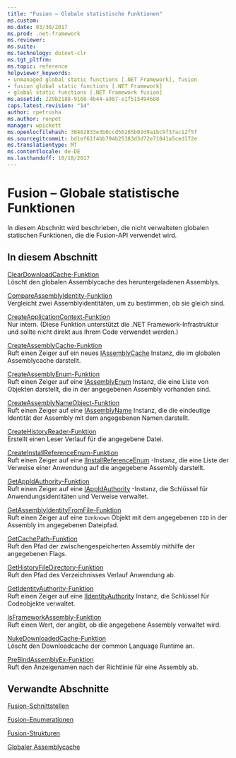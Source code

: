 ```yaml
---
title: "Fusion – Globale statistische Funktionen"
ms.custom: 
ms.date: 03/30/2017
ms.prod: .net-framework
ms.reviewer: 
ms.suite: 
ms.technology: dotnet-clr
ms.tgt_pltfrm: 
ms.topic: reference
helpviewer_keywords:
- unmanaged global static functions [.NET Framework], fusion
- fusion global static functions [.NET Framework]
- global static functions [.NET Framework fusion]
ms.assetid: 229b2188-9168-4b44-a987-e1f515494688
caps.latest.revision: "14"
author: rpetrusha
ms.author: ronpet
manager: wpickett
ms.openlocfilehash: 38462833e3b0ccd56265b02d9a1bc9f37ac12f5f
ms.sourcegitcommit: bd1ef61f4bb794b25383d3d72e71041a5ced172e
ms.translationtype: MT
ms.contentlocale: de-DE
ms.lasthandoff: 10/18/2017
---
```

# <a name="fusion-global-static-functions"></a>Fusion – Globale statistische Funktionen
In diesem Abschnitt wird beschrieben, die nicht verwalteten globalen statischen Funktionen, die die Fusion-API verwendet wird.  
  
## <a name="in-this-section"></a>In diesem Abschnitt  
 [ClearDownloadCache-Funktion](../../../../docs/framework/unmanaged-api/fusion/cleardownloadcache-function.md)  
 Löscht den globalen Assemblycache des heruntergeladenen Assemblys.  
  
 [CompareAssemblyIdentity-Funktion](../../../../docs/framework/unmanaged-api/fusion/compareassemblyidentity-function.md)  
 Vergleicht zwei Assemblyidentitäten, um zu bestimmen, ob sie gleich sind.  
  
 [CreateApplicationContext-Funktion](../../../../docs/framework/unmanaged-api/fusion/createapplicationcontext-function.md)  
 Nur intern. (Diese Funktion unterstützt die .NET Framework-Infrastruktur und sollte nicht direkt aus Ihrem Code verwendet werden.)  
  
 [CreateAssemblyCache-Funktion](../../../../docs/framework/unmanaged-api/fusion/createassemblycache-function.md)  
 Ruft einen Zeiger auf ein neues [IAssemblyCache](../../../../docs/framework/unmanaged-api/fusion/iassemblycache-interface.md) Instanz, die im globalen Assemblycache darstellt.  
  
 [CreateAssemblyEnum-Funktion](../../../../docs/framework/unmanaged-api/fusion/createassemblyenum-function.md)  
 Ruft einen Zeiger auf eine [IAssemblyEnum](../../../../docs/framework/unmanaged-api/fusion/iassemblyenum-interface.md) Instanz, die eine Liste von Objekten darstellt, die in der angegebenen Assembly vorhanden sind.  
  
 [CreateAssemblyNameObject-Funktion](../../../../docs/framework/unmanaged-api/fusion/createassemblynameobject-function.md)  
 Ruft einen Zeiger auf eine [IAssemblyName](../../../../docs/framework/unmanaged-api/fusion/iassemblyname-interface.md) Instanz, die die eindeutige Identität der Assembly mit dem angegebenen Namen darstellt.  
  
 [CreateHistoryReader-Funktion](../../../../docs/framework/unmanaged-api/fusion/createhistoryreader-function.md)  
 Erstellt einen Leser Verlauf für die angegebene Datei.  
  
 [CreateInstallReferenceEnum-Funktion](../../../../docs/framework/unmanaged-api/fusion/createinstallreferenceenum-function.md)  
 Ruft einen Zeiger auf eine [IInstallReferenceEnum](../../../../docs/framework/unmanaged-api/fusion/iinstallreferenceenum-interface.md) -Instanz, die eine Liste der Verweise einer Anwendung auf die angegebene Assembly darstellt.  
  
 [GetAppIdAuthority-Funktion](../../../../docs/framework/unmanaged-api/fusion/getappidauthority-function.md)  
 Ruft einen Zeiger auf eine [IAppIdAuthority](../../../../docs/framework/unmanaged-api/fusion/iappidauthority-interface.md) -Instanz, die Schlüssel für Anwendungsidentitäten und Verweise verwaltet.  
  
 [GetAssemblyIdentityFromFile-Funktion](../../../../docs/framework/unmanaged-api/fusion/getassemblyidentityfromfile-function.md)  
 Ruft einen Zeiger auf eine `IUnknown` Objekt mit dem angegebenen `IID` in der Assembly im angegebenen Dateipfad.  
  
 [GetCachePath-Funktion](../../../../docs/framework/unmanaged-api/fusion/getcachepath-function.md)  
 Ruft den Pfad der zwischengespeicherten Assembly mithilfe der angegebenen Flags.  
  
 [GetHistoryFileDirectory-Funktion](../../../../docs/framework/unmanaged-api/fusion/gethistoryfiledirectory-function.md)  
 Ruft den Pfad des Verzeichnisses Verlauf Anwendung ab.  
  
 [GetIdentityAuthority-Funktion](../../../../docs/framework/unmanaged-api/fusion/getidentityauthority-function.md)  
 Ruft einen Zeiger auf eine [IIdentityAuthority](../../../../docs/framework/unmanaged-api/fusion/iidentityauthority-interface.md) Instanz, die Schlüssel für Codeobjekte verwaltet.  
  
 [IsFrameworkAssembly-Funktion](../../../../docs/framework/unmanaged-api/fusion/isframeworkassembly-function.md)  
 Ruft einen Wert, der angibt, ob die angegebene Assembly verwaltet wird.  
  
 [NukeDownloadedCache-Funktion](../../../../docs/framework/unmanaged-api/fusion/nukedownloadedcache-function.md)  
 Löscht den Downloadcache der common Language Runtime an.  
  
 [PreBindAssemblyEx-Funktion](../../../../docs/framework/unmanaged-api/fusion/prebindassemblyex-function.md)  
 Ruft den Anzeigenamen nach der Richtlinie für eine Assembly ab.  
  
## <a name="related-sections"></a>Verwandte Abschnitte  
 [Fusion-Schnittstellen](../../../../docs/framework/unmanaged-api/fusion/fusion-interfaces.md)  
  
 [Fusion-Enumerationen](../../../../docs/framework/unmanaged-api/fusion/fusion-enumerations.md)  
  
 [Fusion-Strukturen](../../../../docs/framework/unmanaged-api/fusion/fusion-structures.md)  
  
 [Globaler Assemblycache](../../../../docs/framework/app-domains/gac.md)
